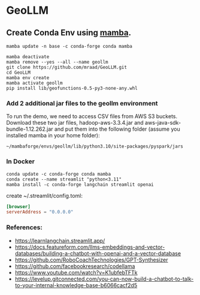 # GeoLLM

## Create Conda Env using [mamba](https://github.com/mamba-org/mamba).

```shell
mamba update -n base -c conda-forge conda mamba

mamba deactivate
mamba remove --yes --all --name geollm
git clone https://github.com/mraad/GeoLLM.git
cd GeoLLM
mamba env create
mamba activate geollm
pip install lib/geofunctions-0.5-py3-none-any.whl
```

### Add 2 additional jar files to the geollm environment 

To run the demo, we need to access CSV files from AWS S3 buckets. Download these two jar files, hadoop-aws-3.3.4.jar 
and aws-java-sdk-bundle-1.12.262.jar and put them into the following folder (assume you installed mamba in your home folder):
```
~/mambaforge/envs/geollm/lib/python3.10/site-packages/pyspark/jars
```

### In Docker

```shell
conda update -c conda-forge conda mamba
conda create --name streamlit "python<3.11"
mamba install -c conda-forge langchain streamlit openai
```

create ~/.streamlit/config.toml:

```toml
[browser]
serverAddress = "0.0.0.0"
```

### References:

- https://learnlangchain.streamlit.app/
- https://docs.featureform.com/llms-embeddings-and-vector-databases/building-a-chatbot-with-openai-and-a-vector-database
- https://github.com/RoboCoachTechnologies/GPT-Synthesizer
- https://github.com/facebookresearch/codellama
- https://www.youtube.com/watch?v=K1ubfebTFTk
- https://levelup.gitconnected.com/you-can-now-build-a-chatbot-to-talk-to-your-internal-knowledge-base-b6066cacf2d5
